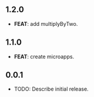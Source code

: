 ## 1.2.0

 - **FEAT**: add multiplyByTwo.

## 1.1.0

 - **FEAT**: create microapps.

## 0.0.1

* TODO: Describe initial release.
